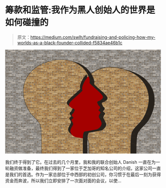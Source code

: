 # 筹款和监管:我作为黑人创始人的世界是如何碰撞的

> 原文：<https://medium.com/swlh/fundraising-and-policing-how-my-worlds-as-a-black-founder-collided-f5834ae46b1c>

![](img/d1ef988ec1098404cdbfba0d0592a76e.png)

我们终于得到了它。在过去的几个月里，我和我的联合创始人 Danish 一直在为一轮融资做准备，最终我们得到了一家位于芝加哥的知名公司的介绍，这家公司一直是我们的首选。作为一家总部位于中西部的初创公司，你习惯于在最后一刻为获得资金而奔波，所以我们立即安排了一次面对面的会议，以使…